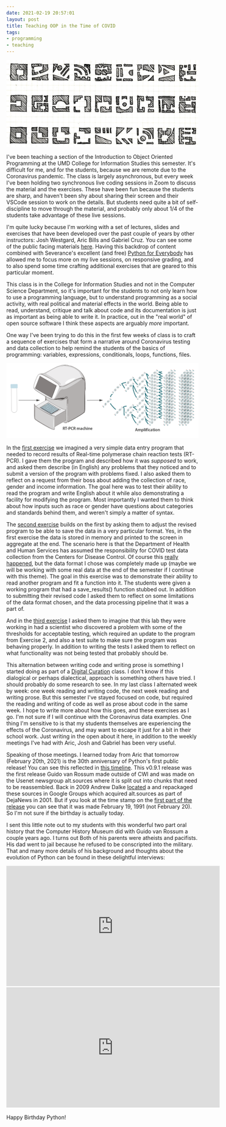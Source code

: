 ```yaml
---
date: 2021-02-19 20:57:01
layout: post
title: Teaching OOP in the Time of COVID
tags:
- programming
- teaching
---
```



<img title="An image from Christopher Alexander's book A Patter Language" class="img-fluid" src="/images/pattern-language.jpg">

I've been teaching a section of the Introduction to Object Oriented Programming
at the UMD College for Information Studies this semester. It's difficult for
me, and for the students, because we are remote due to the Coronavirus
pandemic. The class is largely asynchronous, but every week I've been holding
two synchronous live coding sessions in Zoom to discuss the material and the
exercises. These have been fun because the students are sharp, and haven't been
shy about sharing their screen and their VSCode session to work on the details.
But students need quite a bit of self-discipline to move through the material,
and probably only about 1/4 of the students take advantage of these live
sessions.

I'm quite lucky because I'm working with a set of lectures, slides and
exercises that have been developed over the past couple of years by other
instructors: Josh Westgard, Aric Bills and Gabriel Cruz. You
can see some of the public facing materials
[here](https://umd-ischool-inst326.github.io/inst326-public/). Having this
backdrop of content combined with Severance's excellent (and free) [Python for
Everybody](https://www.py4e.com/book) has allowed me to focus more on my live
sessions, on responsive grading, and to also spend some time crafting
additional exercises that are geared to this particular moment.

This class is in the College for Information Studies and not in the Computer
Science Department, so it's important for the students to not only learn how to
use a programming language, but to understand programming as a social activity,
with real political and material effects in the world. Being able to read,
understand, critique and talk about code and its documentation is just as
important as being able to write it. In practice, out in the "real world" of
open source software I think these aspects are arguably *more*
important.

One way I've been trying to do this in the first few weeks of class is to craft
a sequence of exercises that form a narrative around Coronavirus testing and
data collection to help remind the students of the basics of programming:
variables, expressions, conditionals, loops, functions, files.

<a href="https://www.iaea.org/bulletin/infectious-diseases/how-is-the-covid-19-virus-detected-using-real-time-rt-pcr"><img class="img-fluid" src="/images/rt-pcr.png"></a> 

In the [first exercise](https://umd-ischool-inst326.github.io/inst326-public/modules/module01/exercises/exercise01_covid_testing.html)
we imagined a very simple data entry program that needed to record results of
Real-time polymerase chain reaction tests (RT-PCR). I gave them the program and
described how it was *supposed* to work, and asked them describe (in English)
any problems that they noticed and to submit a version of the program with
problems fixed. I also asked them to reflect on a request from their boss about
adding the collection of race, gender and income information. The goal here was
to test their ability to read the program and write English about it while also
demonstrating a facility for modifying the program. Most importantly I wanted
them to think about how inputs such as race or gender have questions about
categories and standards behind them, and weren't simply a matter of syntax.

The [second
exercise](https://umd-ischool-inst326.github.io/inst326-public/modules/module02/exercises/exercise06.html)
builds on the first by asking them to adjust the revised program to be able to
save the data in a very particular format. Yes, in the first exercise the data
is stored in memory and printed to the screen in aggregate at the end. The
scenario here is that the Department of Health and Human Services has assumed
the responsibility for COVID test data collection from the Centers for Disease
Control. Of course this [really
happened](https://www.theatlantic.com/health/archive/2021/01/hhs-hospitalization-pandemic-data/617725/),
but the data format I chose was completely made up (maybe we will be working
with some real data at the end of the semester if I continue with this theme).
The goal in this exercise was to demonstrate their ability to read another
program and fit a function into it. The students were given a working program
that had a save_results() function stubbed out. In addition to submitting their
revised code I asked them to reflect on some limitations of the data format
chosen, and the data processing pipeline that it was a part of.

And in the [third
exercise](https://umd-ischool-inst326.github.io/inst326-public/modules/module03/exercises/exercise_covid_testing.html)
I asked them to imagine that this lab they were working in had a scientist who
discovered a problem with some of the thresholds for acceptable testing, which
required an update to the program from Exercise 2, and also a test suite to
make sure the program was behaving properly. In addition to writing the tests
I asked them to reflect on what functionality was not being tested that
probably should be.

This alternation between writing code and writing prose is something I started
doing as part of a [Digital
Curation](https://inkdroid.org/2020/09/20/teaching-digital-curation/) class.
I don't know if this dialogical or perhaps dialectical, approach is something
others have tried. I should probably do some research to see. In my last class
I alternated week by week: one week reading and writing code, the next week
reading and writing prose. But this semester I've stayed focused on code, but
required the reading and writing of code as well as prose about code in the
same week. I hope to write more about how this goes, and these exercises as
I go. I'm not sure if I will continue with the Coronavirus data examples. One
thing I'm sensitive to is that my students themselves are experiencing the
effects of the Coronavirus, and may want to escape it just for a bit in their
school work. Just writing in the open about it here, in addition to the weekly
meetings I've had with Aric, Josh and Gabriel has been very useful.

Speaking of those meetings. I learned today from Aric that tomorrow (February
20th, 2021) is the 30th anniversary of Python's first public release! You can
see this reflected in [this
timeline](https://python-history.blogspot.com/2009/01/brief-timeline-of-python.html).
This v0.9.1 release was the first release Guido van Rossum made outside of CWI
and was made on the Usenet newsgroup alt.sources where it is split out into
chunks that need to be reassembled. Back in 2009 Andrew Dalke
[located](http://www.dalkescientific.com/writings/diary/archive/2009/03/27/python_0_9_1p1.html)
a and repackaged these sources in Google Groups which acquired alt.sources as
part of DejaNews in 2001. But if you look at the time stamp on the [first part
of the release](https://groups.google.com/g/alt.sources/c/O2ZSq7DiOwM) you can
see that it was made February 19, 1991 (not February 20). So I'm not sure if
the birthday is actually today.

I sent this little note out to my students with this wonderful two part oral
history that the Computer History Museum did with Guido van Rossum a couple
years ago. I turns out Both of his parents were atheists and pacifists. His dad
went to jail because he refused to be conscripted into the military. That and
many more details of his background and thoughts about the evolution of Python
can be found in these delightful interviews:

<iframe width="560" height="315"
src="https://www.youtube.com/embed/Pzkdci2HDpU" frameborder="0"
allow="accelerometer; autoplay; clipboard-write; encrypted-media; gyroscope;
picture-in-picture" allowfullscreen></iframe>

<iframe width="560" height="315"
src="https://www.youtube.com/embed/y-Yetu20snM" frameborder="0"
allow="accelerometer; autoplay; clipboard-write; encrypted-media; gyroscope;
picture-in-picture" allowfullscreen></iframe>

Happy Birthday Python!




